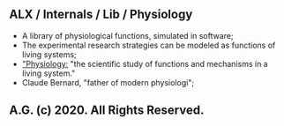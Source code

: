 ## ALX / Internals / Lib / Physiology
* A library of physiological functions, simulated in software;
* The experimental research strategies can be modeled as functions of living systems;
* ["Physiology:](https://en.wikipedia.org/wiki/Physiology) "the scientific study of functions and mechanisms in a living system."
* Claude Bernard, "father of modern physiologi";

## A.G. (c) 2020. All Rights Reserved.
